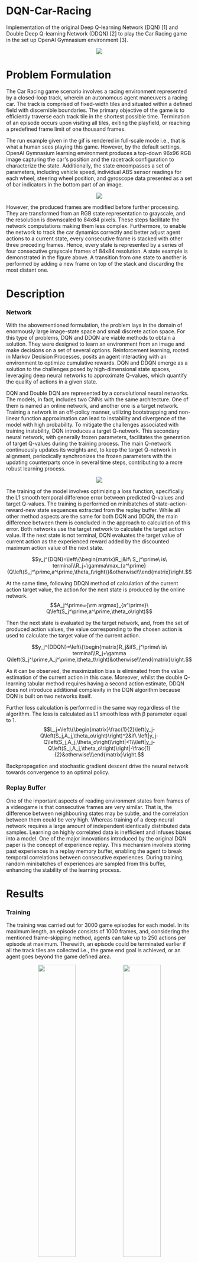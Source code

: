 # DQN-Car-Racing
Implementation of the original Deep Q-learning Network (DQN) [1] and Double Deep Q-learning Network (DDQN) [2] to play the Car Racing game in the set up OpenAI Gymnasium environment [3].
<p align='center'>
<img src='./readme_images/run.gif'>
</p>

# Problem Formulation
The Car Racing game scenario involves a racing environment represented by a closed-loop track, wherein an autonomous agent maneuvers a racing car. The track is comprised of fixed-width tiles and situated within a defined field with discernible boundaries. The primary objective of the game is to efficiently traverse each track tile in the shortest possible time. Termination of an episode occurs upon visiting all tiles, exiting the playfield, or reaching a predefined frame limit of one thousand frames.<br>

The run example given in the gif is rendered in full-scale mode i.e., that is what a human sees playing this game. However, by the default settings, OpenAI Gymnasium learning environment produces a top-down 96x96 RGB image capturing the car's position and the racetrack configuration to characterize the state. Additionally, the state encompasses a set of parameters, including vehicle speed, individual ABS sensor readings for each wheel, steering wheel position, and gyroscope data presented as a set of bar indicators in the bottom part of an image.<br>

<p align='center'>
<img src='./readme_images/stack.jpg'>
</p>

However, the produced frames are modified before further processing. They are transformed from an RGB state representation to grayscale, and the resolution is downscaled to 84x84 pixels. These steps facilitate the network computations making them less complex. Furthermore, to enable the network to track the car dynamics correctly and better adjust agent actions to a current state, every consecutive frame is stacked with other three preceding frames. Hence, every state is represented by a series of four consecutive grayscale frames of 84x84 resolution. A state example is demonstrated in the figure above. A transition from one state to another is performed by adding a new frame on top of the stack and discarding the most distant one.<br>

# Description
### Network
With the abovementioned formulation, the problem lays in the domain of enormously large image-state space and small discrete action space. For this type of problems, DQN and DDQN are viable methods to obtain a solution. They were designed to learn an environment from an image and make decisions on a set of several options. Reinforcement learning, rooted in Markov Decision Processes, posits an agent interacting with an environment to optimize cumulative rewards. DQN and DDQN emerge as a solution to the challenges posed by high-dimensional state spaces, leveraging deep neural networks to approximate Q-values, which quantify the quality of actions in a given state.<br>

DQN and Double DQN are represented by a convolutional neural networks. The models, in fact, includes two CNNs with the same architecture. One of them is named an online network, and another one is a target network. Training a network in an off-policy manner, utilizing bootstrapping and non-linear function approximation can lead to instability and divergence of the model with high probability. To mitigate the challenges associated with training instability, DQN introduces a target Q-network. This secondary neural network, with generally frozen parameters, facilitates the generation of target Q-values during the training process. The main Q-network continuously updates its weights and, to keep the target Q-network in alignment, periodically synchronizes the frozen parameters with the updating counterparts once in several time steps, contributing to a more robust learning process.<br>

<p align='center'>
<img src='./readme_images/net.jpg'>
</p>

The training of the model involves optimizing a loss function, specifically the L1 smooth temporal difference error between predicted Q-values and target Q-values. The training is performed on minibatches of state-action-reward-new state sequences extracted from the replay buffer. While all other method aspects are the same for both DQN and DDQN, the main difference between them is concluded in the approach to calculation of this error. Both networks use the target network to calculate the target action value. If the next state is not terminal, DQN evaluates the target value of current action as the experienced reward added by the discounted maximum action value of the next state.<br>

$$y_j^{DQN}=\left\{\begin{matrix}R_j&if\ S_j^\prime\ is\ terminal\\R_j+\gamma\max_{a^\prime}{Q\left(S_j^\prime,a^\prime,\theta_t\right)}&otherwise\\\end{matrix}\right.$$

At the same time, following DDQN method of calculation of the current action target value, the action for the next state is produced by the online network.
$$A_j^\prime={\rm argmax}_{a^\prime}\ Q\left(S_j^\prime,a^\prime,\theta_o\right)$$

Then the next state is evaluated by the target network, and, from the set of produced action values, the value corresponding to the chosen action is used to calculate the target value of the current action.<br>

$$y_j^{DDQN}=\left\{\begin{matrix}R_j&ifS_j^\prime\ is\ terminal\\R_j+\gamma Q\left(S_j^\prime,A_j^\prime,\theta_t\right)&otherwise\\\end{matrix}\right.$$

As it can be observed, the maximization bias is eliminated from the value estimation of the current action in this case. Moreover, whilst the double Q-learning tabular method requires having a second action estimate, DDQN does not introduce additional complexity in the DQN algorithm because DQN is built on two networks itself.<br>

Further loss calculation is performed in the same way regardless of the algorithm. The loss is calculated as L1 smooth loss with β parameter equal to 1.<br>
$$L_j=\left\{\begin{matrix}\frac{1}{2}\left(y_j-Q\left(S_j,A_j,\theta_o\right)\right)^2&if\ \left|y_j-Q\left(S_j,A_j,\theta_o\right)\right|<1\\\left|y_j-Q\left(S_j,A_j,\theta_o\right)\right|-\frac{1}{2}&otherwise\\\end{matrix}\right.$$

Backpropagation and stochastic gradient descent drive the neural network towards convergence to an optimal policy.<br>

### Replay Buffer
One of the important aspects of reading environment states from frames of a videogame is that consecutive frames are very similar. That is, the difference between neighbouring states may be subtle, and the correlation between them could be very high. Whereas training of a deep neural network requires a large amount of independent identically distributed data samples. Learning on highly correlated data is inefficient and infuses biases into a model. One of the major innovations introduced by the original DQN paper is the concept of experience replay. This mechanism involves storing past experiences in a replay memory buffer, enabling the agent to break temporal correlations between consecutive experiences. During training, random minibatches of experiences are sampled from this buffer, enhancing the stability of the learning process.<br>


# Results

### Training
The training was carried out for 3000 game episodes for each model. In its maximum length, an episode consists of 1000 frames, and, considering the mentioned frame-skipping method, agents can take up to 250 actions per episode at maximum. Therewith, an episode could be terminated earlier if all the track tiles are collected i.e., the game end goal is achieved, or an agent goes beyond the game defined area.<br>

<p align='center'>
<img src='./readme_images/training_DQN.jpg' width=45%>
<img src='./readme_images/training_DDQN.jpg' width=45%>
<img src='./readme_images/training_both.jpg' width=50%>
</p>

<p align='center'>

Model | Number of episodes | Number of taken actions
| :------: | :------: | :------: |
DQN | 3000 | 740188 
DDQN | 3000 | 743550

</p>

### Evaluation
The evaluation was performed on 50 game episodes. Each of 50 episodes represents a racetrack of unique configuration, but the set of tracks was common for DQN and DDQN. So, the models were tested in exactly the same environment.<br>

<p align='center'>
<img src='./readme_images/eval_plot.jpg' width=70%>
</p>

<p align='center'>

Model | Completed episodes | Minimum | Maximum | Median | Mean | Standard Deviation
| :------: | :------: | :------: | :------: | :------: | :------: | :------: |
DQN | 48% | 679.37 | 931.60 | 897.03 | 898.17 | 35.54
DDQN | 24% | 392.40 | 926.00 | 880.06 | 830.16 | 118.85

</p>

The obtained results of training and evaluation allow to conclude that the maximization bias of DQN approach does not exhibits itself at early stages of training and leave the results unaffected. During the training phase, the DQN model advances in performance, reaches the stable value of high reward and maintains it until the very end of process. The decrease which is usually inherent to maximization error is not observed here. This type of error has a cumulative characteristic, it grows as the training proceeds. By the achieved point, the critical value of it is not reached, so the performance remains uninfluenced. At the same time, an optimistic action estimate enables faster approaching the target action value, while conservative action value estimate of DDQN results in a slight lagging behind in terms of developed performance.<br>

It should be remembered that  <br>

# Code Usage Instructions
1. Install all the libraries from the requirements.
2. Modify model parameters and saving paths in the model. 
2. Run the import code cell.
3. Run a task specific code cell.

# References
[1] V. Mnih et al., "Human-level control through deep reinforcement learning”, Nature, vol. 518, pp. 529–533, 2015. DOI: 10.1038/nature14236.<br>
[2] H. van Hasselt, A. Guez, and D. Silver, "Deep reinforcement learning with double Q-Learning”, in Proceedings of the Thirtieth AAAI Conference on Artificial Intelligence (AAAI'16), AAAI Press, 2016, pp. 2094–2100.<br>
[3] M. Towers et al., "Gymnasium”, Zenodo, 2023. DOI: 10.5281/zenodo.8127026.